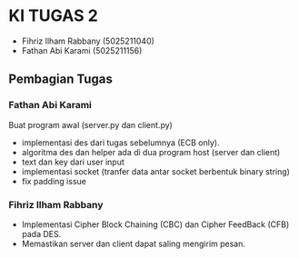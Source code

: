# KI TUGAS 2


* Fihriz Ilham Rabbany  (5025211040)
* Fathan Abi Karami     (5025211156)


## Pembagian Tugas
### Fathan Abi Karami
Buat program awal (server.py dan client.py)
* implementasi des dari tugas sebelumnya (ECB only). 
* algoritma des dan helper ada di dua program host (server dan client)
* text dan key dari user input
* implementasi socket (tranfer data antar socket berbentuk binary string)
* fix padding issue

### Fihriz Ilham Rabbany
* Implementasi Cipher Block Chaining (CBC) dan Cipher FeedBack (CFB) pada DES.
* Memastikan server dan client dapat saling mengirim pesan.
